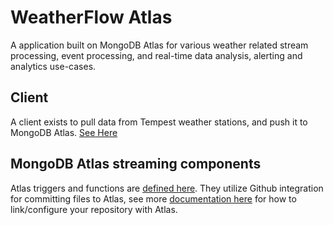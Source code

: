 # WeatherFlow Atlas

A application built on MongoDB Atlas for various weather related stream processing, event processing, and real-time data analysis, alerting and analytics use-cases.


## Client

A client exists to pull data from Tempest weather stations, and push it to MongoDB Atlas. [See Here](./datasource/)

## MongoDB Atlas streaming components 

Atlas triggers and functions are [defined here](./realm/). They utilize Github integration for committing files to Atlas, see more [documentation here](https://www.mongodb.com/docs/atlas/app-services/manage-apps/deploy/automated/deploy-automatically-with-github/) for how to link/configure your repository with Atlas.
